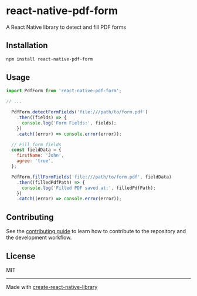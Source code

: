 # react-native-pdf-form

A React Native library to detect and fill PDF forms

## Installation

```sh
npm install react-native-pdf-form
```

## Usage


```js
import PdfForm from 'react-native-pdf-form';

// ...

  PdfForm.detectFormFields('file:///path/to/form.pdf')
    .then((fields) => {
      console.log('Form Fields:', fields);
    })
    .catch((error) => console.error(error));

  // Fill form fields
  const fieldData = {
    firstName: 'John',
    agree: 'true',
  };

  PdfForm.fillFormFields('file:///path/to/form.pdf', fieldData)
    .then((filledPdfPath) => {
      console.log('Filled PDF saved at:', filledPdfPath);
    })
    .catch((error) => console.error(error));

```


## Contributing

See the [contributing guide](CONTRIBUTING.md) to learn how to contribute to the repository and the development workflow.

## License

MIT

---

Made with [create-react-native-library](https://github.com/callstack/react-native-builder-bob)
